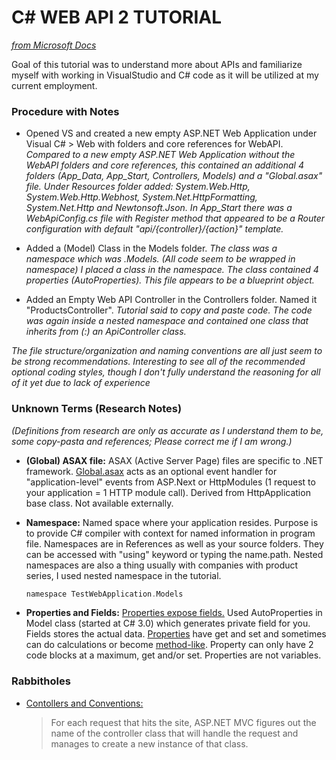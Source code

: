 # C# WEB API 2 TUTORIAL
*[from Microsoft Docs](https://docs.microsoft.com/en-us/aspnet/web-api/overview/getting-started-with-aspnet-web-api/tutorial-your-first-web-api)*

Goal of this tutorial was to understand more about APIs and familiarize myself with working in VisualStudio and C# code as it will be utilized at my current employment.

### Procedure with Notes
- Opened VS and created a new empty ASP.NET Web Application under Visual C# > Web with folders and core references for WebAPI.
    *Compared to a new empty ASP.NET Web Application without the WebAPI folders and core references, this contained an additional 4 folders (App_Data, App_Start, Controllers, Models) and a "Global.asax" file. Under Resources folder added: System.Web.Http, System.Web.Http.Webhost, System.Net.HttpFormatting, System.Net.Http and Newtonsoft.Json. In App_Start there was a WebApiConfig.cs file with Register method that appeared to be a Router configuration with default "api/{controller}/{action}" template.*

- Added a (Model) Class in the Models folder.
    *The class was a namespace which was <ApplicationName>.Models. (All code seem to be wrapped in namespace) I placed a class in the namespace. The class contained 4 properties (AutoProperties). This file appears to be a blueprint object.*

- Added an Empty Web API Controller in the Controllers folder. Named it "ProductsController". 
    *Tutorial said to copy and paste code. The code was again inside a nested namespace and contained one class that inherits from (:) an ApiController class.*

*The file structure/organization and naming conventions are all just seem to be strong recommendations. Interesting to see all of the recommended optional coding styles, though I don't fully understand the reasoning for all of it yet due to lack of experience*

### Unknown Terms (Research Notes)
*(Definitions from research are only as accurate as I understand them to be, some copy-pasta and references; Please correct me if I am wrong.)*
- **(Global) ASAX file:** ASAX (Active Server Page) files are specific to .NET framework. [Global.asax](https://msdn.microsoft.com/en-us/library/1xaas8a2(v=vs.71).aspx) acts as an optional event handler for "application-level" events from ASP.Next or HttpModules (1 request to your application = 1 HTTP module call). Derived from HttpApplication base class. Not available externally.

- **Namespace:** Named space where your application resides. Purpose is to provide C# compiler with context for named information in program file. Namespaces are in References as well as your source folders. They can be accessed with "using" keyword or typing the name.path. Nested namespaces are also a thing usually with companies with product series, I used nested namespace in the tutorial.
    ```c
    namespace TestWebApplication.Models
    ```
    
- **Properties and Fields:** [Properties expose fields.](https://stackoverflow.com/questions/295104/what-is-the-difference-between-a-field-and-a-property-in-c) Used AutoProperties in Model class (started at C# 3.0) which generates private field for you. Fields stores the actual data. [Properties](https://docs.microsoft.com/en-us/dotnet/csharp/programming-guide/classes-and-structs/using-properties) have get and set and sometimes can do calculations or become [method-like](https://msdn.microsoft.com/en-us/library/ms229054(v=vs.100).aspx). Property can only have 2 code blocks at a maximum, get and/or set. Properties are not variables.

### Rabbitholes
- [Contollers and Conventions:](https://www.red-gate.com/simple-talk/dotnet/asp-net/asp-net-mvc-controllers-and-conventions/)
    > For each request that hits the site, ASP.NET MVC figures out the name of the controller class that will handle the request and manages to create a new instance of that class.
